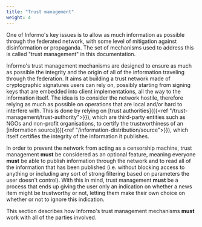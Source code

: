 ```yaml
---
title: "Trust management"
weight: 4
---
```


One of Informo's key issues is to allow as much information as possible through
the federated network, with some level of mitigation against disinformation or
propaganda. The set of mechanisms used to address this is called "trust
management" in this documentation.

Informo's trust management mechanisms are designed to ensure as much as possible
the integrity and the origin of all of the information traveling through the
federation. It aims at building a trust network made of cryptographic signatures
users can rely on, possibly starting from signing keys that are embedded into
client implementations, all the way to the information itself. The idea is to
consider the network hostile, therefore relying as much as possible on
operations that are local and/or hard to interfere with. This is done by relying
on [trust authorities]({{<ref "/trust-management/trust-authority">}}), which are
third-party entities such as NGOs and non-profit organisations, to certify the
trustworthiness of an [information source]({{<ref
"/information-distribution/source">}}), which itself certifies the integrity of
the information it publishes.

In order to prevent the network from acting as a censorship machine, trust
management **must** be considered as an optional feature, meaning everyone
**must** be able to publish information through the network and to read all of
the information that has been published (i.e. without blocking access to
anything or including any sort of strong filtering based on parameters the user
doesn't control). With this in mind, trust management **must** be a process that
ends up giving the user only an indication on whether a news item might be
trustworthy or not, letting them make their own choice on whether or not to
ignore this indication.

This section describes how Informo's trust management mechanisms **must** work
with all of the parties involved.
